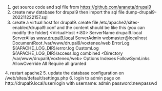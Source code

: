 1. get source code and sql file from https://github.com/araneta/drupal9
2. create new database for drupal9 then import the sql file dump-drupal9-202211222157.sql
3. create a virtual host for drupal9. create file  /etc/apache2/sites-enabled/drupal9.conf  and the content should be like this (you can modify the folder)
<VirtualHost *:80>
        ServerName drupal9.local
        ServerAlias www.drupal9.local
        ServerAdmin webmaster@localhost
        DocumentRoot /var/www/drupal9/voxteneo/web
        ErrorLog ${APACHE_LOG_DIR}/error.log
        CustomLog ${APACHE_LOG_DIR}/access.log combined
       <Directory /var/www/drupal9/voxteneo/web>
        Options Indexes FollowSymLinks
        AllowOverride All
        Require all granted
    </Directory>
</VirtualHost>
4. restart apache2
5. update the database configuration on /web/sites/default/settings.php
6. login to admin page on http://drupal9.local/user/login with username: admin password:newpasswd                                                                                                


